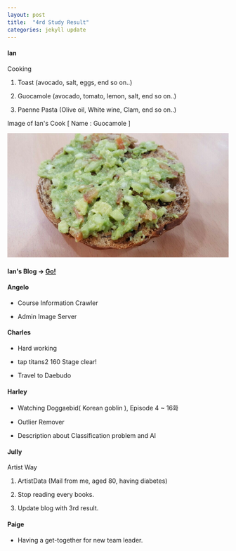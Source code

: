 ```yaml
---
layout: post
title:  "4rd Study Result"
categories: jekyll update
---
```


#### Ian

Cooking

1. Toast (avocado, salt, eggs, end so on..)

2. Guocamole (avocado, tomato, lemon, salt, end so on..)

3. Paenne Pasta (Olive oil, White wine, Clam, end so on..)

Image of Ian's Cook [ Name : Guocamole ]

![Image of Ian's cook](https://github.com/CharlesAnHalJulige/CharlesAnHalJulige.github.io/blob/master/_resources/Ian's_cook.jpeg?raw=true, "Ian's cook")

#### Ian's Blog -> [Go!](http://www.litlwing.net)


#### Angelo 

- Course Information Crawler

- Admin Image Server



#### Charles 

- Hard working

- tap titans2 160 Stage clear!

- Travel to Daebudo


#### Harley 

- Watching Doggaebid( Korean goblin ), Episode 4 ~ 16화

- Outlier Remover

- Description about Classification problem and AI



#### Jully 

Artist Way 

1. ArtistData (Mail from me, aged 80, having diabetes)

2. Stop reading every books.

3. Update blog with 3rd result.



#### Paige 

- Having a get-together for new team leader.
